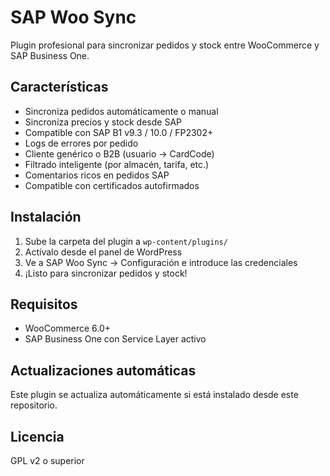 # SAP Woo Sync

Plugin profesional para sincronizar pedidos y stock entre WooCommerce y SAP Business One.

## Características

- Sincroniza pedidos automáticamente o manual
- Sincroniza precios y stock desde SAP
- Compatible con SAP B1 v9.3 / 10.0 / FP2302+
- Logs de errores por pedido
- Cliente genérico o B2B (usuario → CardCode)
- Filtrado inteligente (por almacén, tarifa, etc.)
- Comentarios ricos en pedidos SAP
- Compatible con certificados autofirmados

## Instalación

1. Sube la carpeta del plugin a `wp-content/plugins/`
2. Actívalo desde el panel de WordPress
3. Ve a SAP Woo Sync → Configuración e introduce las credenciales
4. ¡Listo para sincronizar pedidos y stock!

## Requisitos

- WooCommerce 6.0+
- SAP Business One con Service Layer activo

## Actualizaciones automáticas

Este plugin se actualiza automáticamente si está instalado desde este repositorio.

## Licencia

GPL v2 o superior

